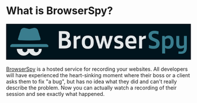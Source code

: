 # What is BrowserSpy?

![](.gitbook/assets/logo--horizontal.png)

[BrowserSpy](https://browserspy.io) is a hosted service for recording your websites. All developers will have experienced the heart-sinking moment where their boss or a client asks them to fix "a bug", but has no idea what they did and can't really describe the problem. Now you can actually watch a recording of their session and see exactly what happened.

